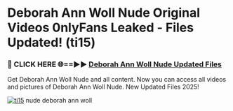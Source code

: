# Deborah Ann Woll Nude Original Videos 0nlyFans Leaked - Files Updated! (ti15)

<h3>🔴 CLICK HERE 🌐==►► <a href="https://tinyurl.com/4mcuefdz" rel="nofollow">Deborah Ann Woll Nude Updated Files</a></h3>

Get Deborah Ann Woll Nude and all content. Now you can access all videos and pictures of Deborah Ann Woll Nude. New Updated Files 2025!

[![ti15](https://i.imgur.com/StAQSOY.gif)](https://tinyurl.com/4mcuefdz)
nude deborah ann woll